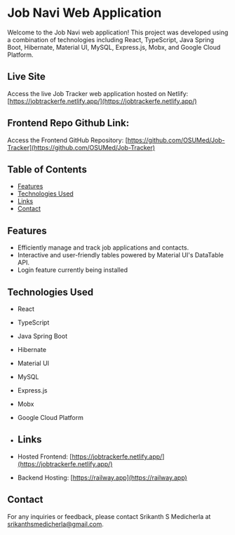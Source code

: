 # Job Navi Web Application

Welcome to the Job Navi web application! This project was developed using a combination of technologies including React, TypeScript, Java Spring Boot, Hibernate, Material UI, MySQL, Express.js, Mobx, and Google Cloud Platform.

## Live Site

Access the live Job Tracker web application hosted on Netlify: [https://jobtrackerfe.netlify.app/](https://jobtrackerfe.netlify.app/)

## Frontend Repo Github Link:

Access the Frontend GitHub Repository: [https://github.com/OSUMed/Job-Tracker](https://github.com/OSUMed/Job-Tracker)

## Table of Contents

- [Features](#features)
- [Technologies Used](#technologies-used)
- [Links](#links)
- [Contact](#contact)


## Features

- Efficiently manage and track job applications and contacts.
- Interactive and user-friendly tables powered by Material UI's DataTable API.
- Login feature currently being installed

## Technologies Used

- React
- TypeScript
- Java Spring Boot
- Hibernate
- Material UI
- MySQL
- Express.js
- Mobx
- Google Cloud Platform

- ## Links

- Hosted Frontend: [https://jobtrackerfe.netlify.app/](https://jobtrackerfe.netlify.app/)
- Backend Hosting: [https://railway.app](https://railway.app)

## Contact

For any inquiries or feedback, please contact Srikanth S Medicherla at [srikanthsmedicherla@gmail.com](mailto:srikanthsmedicherla@gmail.com).
